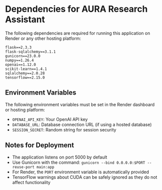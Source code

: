# Dependencies for AURA Research Assistant

The following dependencies are required for running this application on Render or any other hosting platform:

```
flask==2.3.3
flask-sqlalchemy==3.1.1
gunicorn==23.0.0
numpy==1.26.4
openai==1.12.0
scikit-learn==1.4.1
sqlalchemy==2.0.28
tensorflow==2.15.0
```

## Environment Variables

The following environment variables must be set in the Render dashboard or hosting platform:

- `OPENAI_API_KEY`: Your OpenAI API key
- `DATABASE_URL`: Database connection URL (if using a hosted database)
- `SESSION_SECRET`: Random string for session security

## Notes for Deployment

- The application listens on port 5000 by default
- Use Gunicorn with the command: `gunicorn --bind 0.0.0.0:$PORT --reuse-port main:app`
- For Render, the `PORT` environment variable is automatically provided
- TensorFlow warnings about CUDA can be safely ignored as they do not affect functionality